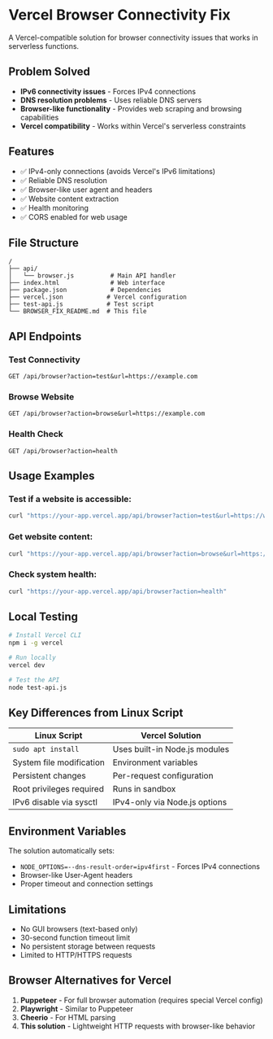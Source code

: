 # Vercel Browser Connectivity Fix

A Vercel-compatible solution for browser connectivity issues that works in serverless functions.

## Problem Solved

- **IPv6 connectivity issues** - Forces IPv4 connections
- **DNS resolution problems** - Uses reliable DNS servers
- **Browser-like functionality** - Provides web scraping and browsing capabilities
- **Vercel compatibility** - Works within Vercel's serverless constraints

## Features

- ✅ IPv4-only connections (avoids Vercel's IPv6 limitations)
- ✅ Reliable DNS resolution
- ✅ Browser-like user agent and headers
- ✅ Website content extraction
- ✅ Health monitoring
- ✅ CORS enabled for web usage

## File Structure

```
/
├── api/
│   └── browser.js          # Main API handler
├── index.html              # Web interface
├── package.json            # Dependencies
├── vercel.json            # Vercel configuration
├── test-api.js            # Test script
└── BROWSER_FIX_README.md  # This file
```

## API Endpoints

### Test Connectivity
```
GET /api/browser?action=test&url=https://example.com
```

### Browse Website
```
GET /api/browser?action=browse&url=https://example.com
```

### Health Check
```
GET /api/browser?action=health
```

## Usage Examples

### Test if a website is accessible:
```bash
curl "https://your-app.vercel.app/api/browser?action=test&url=https://www.google.com"
```

### Get website content:
```bash
curl "https://your-app.vercel.app/api/browser?action=browse&url=https://www.github.com"
```

### Check system health:
```bash
curl "https://your-app.vercel.app/api/browser?action=health"
```

## Local Testing

```bash
# Install Vercel CLI
npm i -g vercel

# Run locally
vercel dev

# Test the API
node test-api.js
```

## Key Differences from Linux Script

| Linux Script | Vercel Solution |
|---------------|-----------------|
| `sudo apt install` | Uses built-in Node.js modules |
| System file modification | Environment variables |
| Persistent changes | Per-request configuration |
| Root privileges required | Runs in sandbox |
| IPv6 disable via sysctl | IPv4-only via Node.js options |

## Environment Variables

The solution automatically sets:
- `NODE_OPTIONS=--dns-result-order=ipv4first` - Forces IPv4 connections
- Browser-like User-Agent headers
- Proper timeout and connection settings

## Limitations

- No GUI browsers (text-based only)
- 30-second function timeout limit
- No persistent storage between requests
- Limited to HTTP/HTTPS requests

## Browser Alternatives for Vercel

1. **Puppeteer** - For full browser automation (requires special Vercel config)
2. **Playwright** - Similar to Puppeteer
3. **Cheerio** - For HTML parsing
4. **This solution** - Lightweight HTTP requests with browser-like behavior